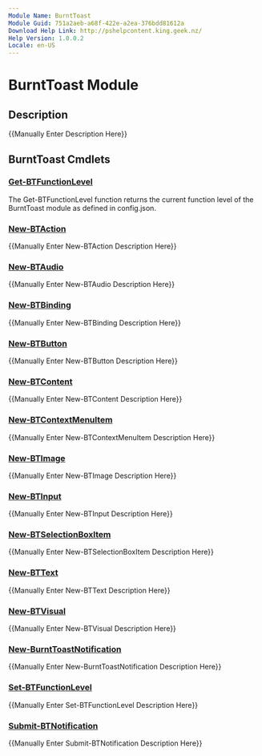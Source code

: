```yaml
---
Module Name: BurntToast
Module Guid: 751a2aeb-a68f-422e-a2ea-376bdd81612a
Download Help Link: http://pshelpcontent.king.geek.nz/
Help Version: 1.0.0.2
Locale: en-US
---
```


# BurntToast Module
## Description
{{Manually Enter Description Here}}

## BurntToast Cmdlets
### [Get-BTFunctionLevel](Get-BTFunctionLevel.md)
The Get-BTFunctionLevel function returns the current function level of the BurntToast module as defined in config.json.

### [New-BTAction](New-BTAction.md)
{{Manually Enter New-BTAction Description Here}}

### [New-BTAudio](New-BTAudio.md)
{{Manually Enter New-BTAudio Description Here}}

### [New-BTBinding](New-BTBinding.md)
{{Manually Enter New-BTBinding Description Here}}

### [New-BTButton](New-BTButton.md)
{{Manually Enter New-BTButton Description Here}}

### [New-BTContent](New-BTContent.md)
{{Manually Enter New-BTContent Description Here}}

### [New-BTContextMenuItem](New-BTContextMenuItem.md)
{{Manually Enter New-BTContextMenuItem Description Here}}

### [New-BTImage](New-BTImage.md)
{{Manually Enter New-BTImage Description Here}}

### [New-BTInput](New-BTInput.md)
{{Manually Enter New-BTInput Description Here}}

### [New-BTSelectionBoxItem](New-BTSelectionBoxItem.md)
{{Manually Enter New-BTSelectionBoxItem Description Here}}

### [New-BTText](New-BTText.md)
{{Manually Enter New-BTText Description Here}}

### [New-BTVisual](New-BTVisual.md)
{{Manually Enter New-BTVisual Description Here}}

### [New-BurntToastNotification](New-BurntToastNotification.md)
{{Manually Enter New-BurntToastNotification Description Here}}

### [Set-BTFunctionLevel](Set-BTFunctionLevel.md)
{{Manually Enter Set-BTFunctionLevel Description Here}}

### [Submit-BTNotification](Submit-BTNotification.md)
{{Manually Enter Submit-BTNotification Description Here}}
